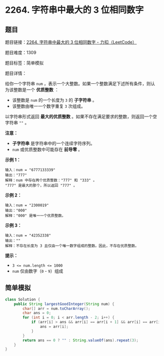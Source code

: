 # 2264. 字符串中最大的 3 位相同数字

## 题目

题目链接：[2264. 字符串中最大的 3 位相同数字 - 力扣（LeetCode）](https://leetcode.cn/problems/largest-3-same-digit-number-in-string/description/)

题目难度：1309

题目标签：简单模拟

题目详情：

给你一个字符串 `num` ，表示一个大整数。如果一个整数满足下述所有条件，则认为该整数是一个 **优质整数** ：

- 该整数是 `num` 的一个长度为 `3` 的 **子字符串** 。
- 该整数由唯一一个数字重复 `3` 次组成。

以字符串形式返回 **最大的优质整数** 。如果不存在满足要求的整数，则返回一个空字符串 `""` 。

**注意：**

- **子字符串** 是字符串中的一个连续字符序列。
- `num` 或优质整数中可能存在 **前导零** 。

**示例 1：**

```
输入：num = "6777133339"
输出："777"
解释：num 中存在两个优质整数："777" 和 "333" 。
"777" 是最大的那个，所以返回 "777" 。
```

**示例 2：**

```
输入：num = "2300019"
输出："000"
解释："000" 是唯一一个优质整数。
```

**示例 3：**

```
输入：num = "42352338"
输出：""
解释：不存在长度为 3 且仅由一个唯一数字组成的整数。因此，不存在优质整数。
```

**提示：**

- `3 <= num.length <= 1000`
- `num` 仅由数字（`0` - `9`）组成



## 简单模拟

``` java
class Solution {
    public String largestGoodInteger(String num) {
        char[] arr = num.toCharArray();
        char ans = 0;
        for (int i = 0; i < arr.length - 2; i++) {
            if (arr[i] > ans && arr[i] == arr[i + 1] && arr[i] == arr[i + 2]) {
                ans = arr[i];
            }
        }
        return ans == 0 ? "" : String.valueOf(ans).repeat(3);
    }
}
```

